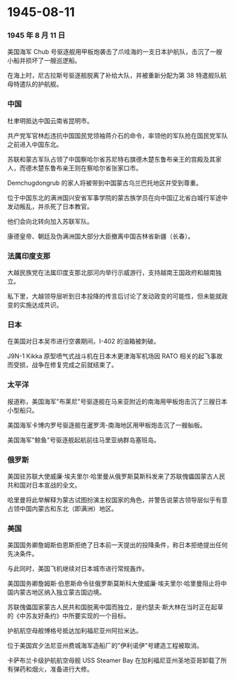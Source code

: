 # 1945-08-11

### 1945 年 8 月 11 日

美国海军 Chub
号驱逐舰用甲板炮袭击了爪哇海的一支日本护航队，击沉了一艘小船并损坏了一艘巡逻船。

在海上时，尼古拉斯号驱逐舰脱离了补给大队，并被重新分配为第 38
特遣舰队航母特遣队的护航舰。

### 中国

杜聿明抵达中国云南省昆明市。

共产党军官林彪违抗中国国民党领袖蒋介石的命令，率领他的军队抢在国民党军队之前进入中国东北。

苏联和蒙古军队占领了中国察哈尔省苏尼特右旗德木楚东鲁布亲王的宫殿及其家人，而德木楚东鲁布亲王则在察哈尔省张家口市。

Demchugdongrub 的家人将被带到中国蒙古乌兰巴托地区并受到尊重。

位于中国东北的满洲国兴安省军事学院的蒙古族学员在向中国辽北省白城行军途中发动叛乱，并杀死了日本教官。

他们会向北转向加入苏联军队。

康德皇帝、朝廷及伪满洲国大部分大臣撤离中国吉林省新疆（长春）。

### 法属印度支那

大越民族党在法属印度支那北部河内举行示威游行，支持越南王国政府和越南独立。

私下里，大越领导层听到日本投降的传言后讨论了发动政变的可能性，但未能就政变的实施达成共识。

### 日本

在美国对日本吴市进行空袭期间，I-402 的油箱被刺破。

J9N-1 Kikka 原型喷气式战斗机在日本木更津海军机场因 RATO
相关的起飞事故而受损，战争在修复完成之前就结束了。

### 太平洋

报道称，美国海军"布莱尼"号驱逐舰在马来亚附近的南海用甲板炮击沉了三艘日本小型船只。

美国海军卡博内罗号驱逐舰在暹罗湾-南海地区用甲板炮击沉了一艘舢板。

美国海军"鲸鱼"号驱逐舰起航前往马里亚纳群岛塞班岛。

### 俄罗斯

美国驻苏联大使威廉·埃夫里尔·哈里曼从俄罗斯莫斯科发来了苏联傀儡国蒙古人民共和国对日本宣战的全文。

哈里曼将此举解释为蒙古试图扮演主权国家的角色，并警告说蒙古领导层似乎有意占领中国内蒙古和东北（即满洲）地区。

### 美国

美国国务卿詹姆斯伯恩斯拒绝了日本前一天提出的投降条件，称日本拒绝提出任何先决条件。

与此同时，美国飞机继续对日本城市进行常规轰炸。

美国国务卿詹姆斯·伯恩斯命令驻俄罗斯莫斯科大使威廉·埃夫里尔·哈里曼阻止将中国内蒙古地区纳入独立蒙古国边境。

苏联傀儡国家蒙古人民共和国脱离中国而独立，是约瑟夫·斯大林在当时正在起草的《中苏友好条约》中所要实现的一个目标。

护航航空母舰博格号抵达加利福尼亚州阿拉米达。

位于美国宾夕法尼亚州费城海军造船厂的"伊利诺伊"号建造工程被取消。

卡萨布兰卡级护航航空母舰 USS Steamer Bay
在加利福尼亚州圣地亚哥卸载了所有弹药和烟火，准备进行大修。